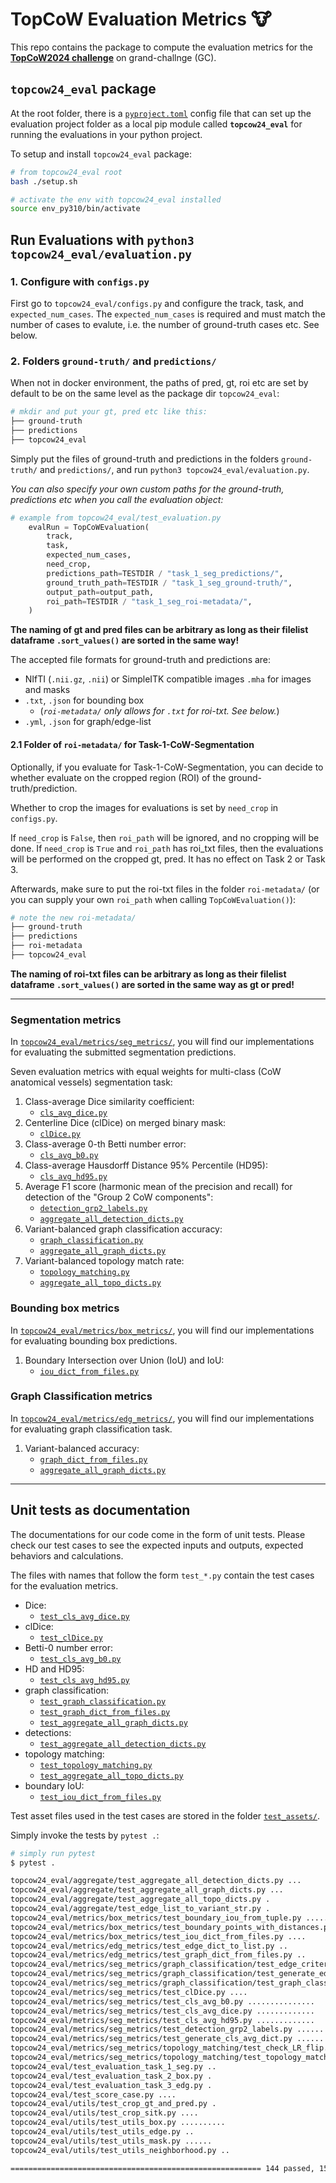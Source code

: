 # TopCoW Evaluation Metrics 🐮

This repo contains the package to compute the evaluation metrics for the [**TopCoW2024 challenge**](https://topcow24.grand-challenge.org/) on grand-challnge (GC).

## `topcow24_eval` package

At the root folder, there is a [`pyproject.toml`](./pyproject.toml) config file that can set up the evaluation project folder
as a local pip module called **`topcow24_eval`** for running the evaluations in your python project.

To setup and install `topcow24_eval` package:

```sh
# from topcow24_eval root
bash ./setup.sh

# activate the env with topcow24_eval installed
source env_py310/bin/activate
```

## Run Evaluations with `python3 topcow24_eval/evaluation.py`

### 1. Configure with `configs.py`

First go to `topcow24_eval/configs.py` and configure the track, task, and `expected_num_cases`.
The `expected_num_cases` is required and must match the number of cases to evalute, i.e. the number of ground-truth cases etc.
See below.

### 2. Folders `ground-truth/` and `predictions/`

When not in docker environment, the paths of pred, gt, roi etc
are set by default to be on the same level as the package dir `topcow24_eval`:

```sh
# mkdir and put your gt, pred etc like this:
├── ground-truth
├── predictions
├── topcow24_eval
```

Simply put the files of ground-truth and predictions in the folders `ground-truth/` and `predictions/`,
and run `python3 topcow24_eval/evaluation.py`.

_You can also specify your own custom paths for the ground-truth, predictions etc when you call the evaluation object:_

```py
# example from topcow24_eval/test_evaluation.py
    evalRun = TopCoWEvaluation(
        track,
        task,
        expected_num_cases,
        need_crop,
        predictions_path=TESTDIR / "task_1_seg_predictions/",
        ground_truth_path=TESTDIR / "task_1_seg_ground-truth/",
        output_path=output_path,
        roi_path=TESTDIR / "task_1_seg_roi-metadata/",
    )
```

**The naming of gt and pred files can be arbitrary as long as their filelist dataframe `.sort_values()` are sorted in the same way!**

The accepted file formats for ground-truth and predictions are:

- NIfTI (`.nii.gz`, `.nii`) or SimpleITK compatible images `.mha` for images and masks
- `.txt`, `.json` for bounding box
    - (_`roi-metadata/` only allows for `.txt` for roi-txt. See below._)
- `.yml`, `.json` for graph/edge-list

#### 2.1 Folder of `roi-metadata/` for Task-1-CoW-Segmentation

Optionally, if you evaluate for Task-1-CoW-Segmentation, you can decide to whether evaluate on the
cropped region (ROI) of the ground-truth/prediction.

Whether to crop the images for evaluations is set by `need_crop` in `configs.py`.

If `need_crop` is `False`, then `roi_path` will be ignored, and no cropping will be done.
If `need_crop` is `True` and `roi_path` has roi_txt files,
then the evaluations will be performed on the cropped gt, pred.
It has no effect on Task 2 or Task 3.

Afterwards, make sure to put the roi-txt files in the folder `roi-metadata/` (or you can supply your own `roi_path` when calling `TopCoWEvaluation()`):

```sh
# note the new roi-metadata/
├── ground-truth
├── predictions
├── roi-metadata
├── topcow24_eval
```

**The naming of roi-txt files can be arbitrary as long as their filelist dataframe `.sort_values()` are sorted in the same way as gt or pred!**

---

### Segmentation metrics

In [`topcow24_eval/metrics/seg_metrics/`](./topcow24_eval/metrics/seg_metrics/), you will find our implementations for evaluating the submitted segmentation predictions.

Seven evaluation metrics with equal weights for multi-class (CoW anatomical vessels) segmentation task:

1. Class-average Dice similarity coefficient:
    * [`cls_avg_dice.py`](./topcow24_eval/metrics/seg_metrics/cls_avg_dice.py)
2. Centerline Dice (clDice) on merged binary mask:
    * [`clDice.py`](./topcow24_eval/metrics/seg_metrics/clDice.py)
3. Class-average 0-th Betti number error:
    * [`cls_avg_b0.py`](./topcow24_eval/metrics/seg_metrics/cls_avg_b0.py)
4. Class-average Hausdorff Distance 95% Percentile (HD95):
    * [`cls_avg_hd95.py`](./topcow24_eval/metrics/seg_metrics/cls_avg_hd95.py)
5. Average F1 score (harmonic mean of the precision and recall) for detection of the "Group 2 CoW components":
    * [`detection_grp2_labels.py`](./topcow24_eval/metrics/seg_metrics/detection_grp2_labels.py)
    * [`aggregate_all_detection_dicts.py`](./topcow24_eval/aggregate/aggregate_all_detection_dicts.py)
6. Variant-balanced graph classification accuracy:
    * [`graph_classification.py`](./topcow24_eval/metrics/seg_metrics/graph_classification/graph_classification.py)
    * [`aggregate_all_graph_dicts.py`](./topcow24_eval/aggregate/aggregate_all_graph_dicts.py)
7. Variant-balanced topology match rate:
    * [`topology_matching.py`](./topcow24_eval/metrics/seg_metrics/topology_matching/topology_matching.py)
    * [`aggregate_all_topo_dicts.py`](./topcow24_eval/aggregate/aggregate_all_topo_dicts.py)

### Bounding box metrics

In [`topcow24_eval/metrics/box_metrics/`](./topcow24_eval/metrics/box_metrics/), you will find our implementations for evaluating bounding box predictions.

1. Boundary Intersection over Union (IoU) and IoU:
    * [`iou_dict_from_files.py`](./topcow24_eval/metrics/box_metrics/iou_dict_from_files.py)

### Graph Classification metrics

In [`topcow24_eval/metrics/edg_metrics/`](./topcow24_eval/metrics/edg_metrics/), you will find our implementations for evaluating graph classification task.

1. Variant-balanced accuracy:
    * [`graph_dict_from_files.py`](./topcow24_eval/metrics/edg_metrics/graph_dict_from_files.py)
    * [`aggregate_all_graph_dicts.py`](./topcow24_eval/aggregate/aggregate_all_graph_dicts.py)

---

## Unit tests as documentation

The documentations for our code come in the form of unit tests.
Please check our test cases to see the expected inputs and outputs, expected behaviors and calculations.

The files with names that follow the form `test_*.py` contain the test cases for the evaluation metrics.

* Dice:
    * [`test_cls_avg_dice.py`](./topcow24_eval/metrics/seg_metrics/test_cls_avg_dice.py)
* clDice:
    * [`test_clDice.py`](./topcow24_eval/metrics/seg_metrics/test_clDice.py)
* Betti-0 number error:
    * [`test_cls_avg_b0.py`](./topcow24_eval/metrics/seg_metrics/test_cls_avg_b0.py)
* HD and HD95:
    * [`test_cls_avg_hd95.py`](./topcow24_eval/metrics/seg_metrics/test_cls_avg_hd95.py)
* graph classification:
    * [`test_graph_classification.py`](./topcow24_eval/metrics/seg_metrics/graph_classification/test_graph_classification.py)
    * [`test_graph_dict_from_files.py`](./topcow24_eval/metrics/edg_metrics/test_graph_dict_from_files.py)
    * [`test_aggregate_all_graph_dicts.py`](./topcow24_eval/aggregate/test_aggregate_all_graph_dicts.py)
* detections:
    * [`test_aggregate_all_detection_dicts.py`](./topcow24_eval/aggregate/test_aggregate_all_detection_dicts.py)
* topology matching:
    * [`test_topology_matching.py`](./topcow24_eval/metrics/seg_metrics/topology_matching/test_topology_matching.py)
    * [`test_aggregate_all_topo_dicts.py`](./topcow24_eval/aggregate/test_aggregate_all_topo_dicts.py)
* boundary IoU:
    * [`test_iou_dict_from_files.py`](./topcow24_eval/metrics/box_metrics/test_iou_dict_from_files.py)

Test asset files used in the test cases are stored in the folder [`test_assets/`](./test_assets/).

Simply invoke the tests by `pytest .`:

```bash
# simply run pytest
$ pytest .

topcow24_eval/aggregate/test_aggregate_all_detection_dicts.py ...                                                                            [  2%]
topcow24_eval/aggregate/test_aggregate_all_graph_dicts.py ...                                                                                [  4%]
topcow24_eval/aggregate/test_aggregate_all_topo_dicts.py .                                                                                   [  4%]
topcow24_eval/aggregate/test_edge_list_to_variant_str.py .                                                                                   [  5%]
topcow24_eval/metrics/box_metrics/test_boundary_iou_from_tuple.py ...........                                                                [ 13%]
topcow24_eval/metrics/box_metrics/test_boundary_points_with_distances.py .....                                                               [ 16%]
topcow24_eval/metrics/box_metrics/test_iou_dict_from_files.py ....                                                                           [ 19%]
topcow24_eval/metrics/edg_metrics/test_edge_dict_to_list.py ..                                                                               [ 20%]
topcow24_eval/metrics/edg_metrics/test_graph_dict_from_files.py ..                                                                           [ 22%]
topcow24_eval/metrics/seg_metrics/graph_classification/test_edge_criteria.py ..                                                              [ 23%]
topcow24_eval/metrics/seg_metrics/graph_classification/test_generate_edgelist.py ...                                                         [ 25%]
topcow24_eval/metrics/seg_metrics/graph_classification/test_graph_classification.py .                                                        [ 26%]
topcow24_eval/metrics/seg_metrics/test_clDice.py ....                                                                                        [ 29%]
topcow24_eval/metrics/seg_metrics/test_cls_avg_b0.py ...............                                                                         [ 39%]
topcow24_eval/metrics/seg_metrics/test_cls_avg_dice.py .............                                                                         [ 48%]
topcow24_eval/metrics/seg_metrics/test_cls_avg_hd95.py .............                                                                         [ 57%]
topcow24_eval/metrics/seg_metrics/test_detection_grp2_labels.py ........                                                                     [ 63%]
topcow24_eval/metrics/seg_metrics/test_generate_cls_avg_dict.py ..........                                                                   [ 70%]
topcow24_eval/metrics/seg_metrics/topology_matching/test_check_LR_flip.py ..                                                                 [ 71%]
topcow24_eval/metrics/seg_metrics/topology_matching/test_topology_matching.py ........                                                       [ 77%]
topcow24_eval/test_evaluation_task_1_seg.py ..                                                                                               [ 78%]
topcow24_eval/test_evaluation_task_2_box.py .                                                                                                [ 79%]
topcow24_eval/test_evaluation_task_3_edg.py .                                                                                                [ 79%]
topcow24_eval/test_score_case.py ....                                                                                                        [ 82%]
topcow24_eval/utils/test_crop_gt_and_pred.py .                                                                                               [ 83%]
topcow24_eval/utils/test_crop_sitk.py ....                                                                                                   [ 86%]
topcow24_eval/utils/test_utils_box.py ..........                                                                                             [ 93%]
topcow24_eval/utils/test_utils_edge.py ..                                                                                                    [ 94%]
topcow24_eval/utils/test_utils_mask.py ......                                                                                                [ 98%]
topcow24_eval/utils/test_utils_neighborhood.py ..                                                                                            [100%]

======================================================== 144 passed, 15 warnings in 10.54s =========================================================
```
